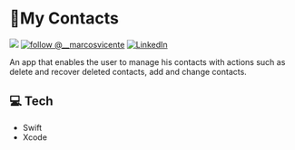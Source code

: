 # 📱My Contacts
[![](https://img.shields.io/cocoapods/p/RealmSwift?color=blue&label=Realm&logo=Realm&style=for-the-badge)](https://github.com/realm/realm-cocoa.git)
[![follow @__marcosvicente](https://img.shields.io/twitter/follow/marcosvicente.svg?style=for-the-badge&logo=TWITTER&logoColor=FFFFFF&labelColor=00aced&logoWidth=20&color=lightgray)](https://twitter.com/__marcosvicente) [![LinkedIn](https://img.shields.io/badge/-LinkedIn-black.svg?style=for-the-badge&logo=linkedin&colorB=555)](https://www.linkedin.com/in/marcoswmvicente/)

An app that enables the user to manage his contacts with actions such as delete and recover deleted contacts, add and change contacts.

## 💻 Tech

- Swift
- Xcode
